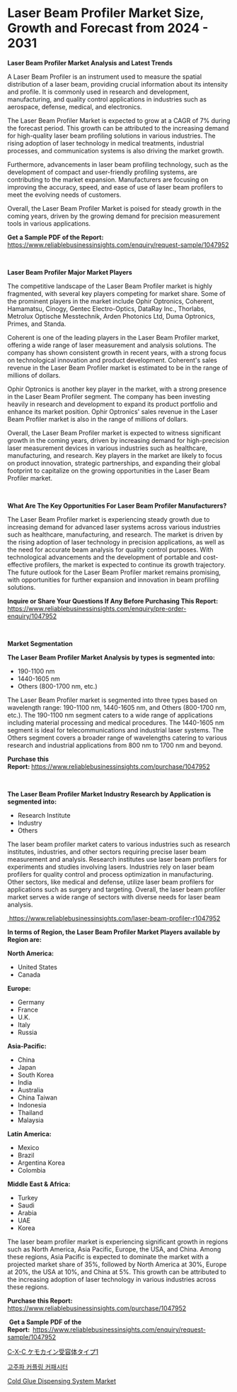 <p><h1>Laser Beam Profiler Market Size, Growth and Forecast from 2024 - 2031</h1></p><p><strong>Laser Beam Profiler Market Analysis and Latest Trends</strong></p>
<p><p>A Laser Beam Profiler is an instrument used to measure the spatial distribution of a laser beam, providing crucial information about its intensity and profile. It is commonly used in research and development, manufacturing, and quality control applications in industries such as aerospace, defense, medical, and electronics.</p><p>The Laser Beam Profiler Market is expected to grow at a CAGR of 7% during the forecast period. This growth can be attributed to the increasing demand for high-quality laser beam profiling solutions in various industries. The rising adoption of laser technology in medical treatments, industrial processes, and communication systems is also driving the market growth.</p><p>Furthermore, advancements in laser beam profiling technology, such as the development of compact and user-friendly profiling systems, are contributing to the market expansion. Manufacturers are focusing on improving the accuracy, speed, and ease of use of laser beam profilers to meet the evolving needs of customers.</p><p>Overall, the Laser Beam Profiler Market is poised for steady growth in the coming years, driven by the growing demand for precision measurement tools in various applications.</p></p>
<p><strong>Get a Sample PDF of the Report:&nbsp;</strong> <a href="https://www.reliablebusinessinsights.com/enquiry/request-sample/1047952">https://www.reliablebusinessinsights.com/enquiry/request-sample/1047952</a></p>
<p>&nbsp;</p>
<p><strong>Laser Beam Profiler Major Market Players</strong></p>
<p><p>The competitive landscape of the Laser Beam Profiler market is highly fragmented, with several key players competing for market share. Some of the prominent players in the market include Ophir Optronics, Coherent, Hamamatsu, Cinogy, Gentec Electro-Optics, DataRay Inc., Thorlabs, Metrolux Optische Messtechnik, Arden Photonics Ltd, Duma Optronics, Primes, and Standa. </p><p>Coherent is one of the leading players in the Laser Beam Profiler market, offering a wide range of laser measurement and analysis solutions. The company has shown consistent growth in recent years, with a strong focus on technological innovation and product development. Coherent's sales revenue in the Laser Beam Profiler market is estimated to be in the range of millions of dollars.</p><p>Ophir Optronics is another key player in the market, with a strong presence in the Laser Beam Profiler segment. The company has been investing heavily in research and development to expand its product portfolio and enhance its market position. Ophir Optronics' sales revenue in the Laser Beam Profiler market is also in the range of millions of dollars.</p><p>Overall, the Laser Beam Profiler market is expected to witness significant growth in the coming years, driven by increasing demand for high-precision laser measurement devices in various industries such as healthcare, manufacturing, and research. Key players in the market are likely to focus on product innovation, strategic partnerships, and expanding their global footprint to capitalize on the growing opportunities in the Laser Beam Profiler market.</p></p>
<p>&nbsp;</p>
<p><strong>What Are The Key Opportunities For Laser Beam Profiler Manufacturers?</strong></p>
<p><p>The Laser Beam Profiler market is experiencing steady growth due to increasing demand for advanced laser systems across various industries such as healthcare, manufacturing, and research. The market is driven by the rising adoption of laser technology in precision applications, as well as the need for accurate beam analysis for quality control purposes. With technological advancements and the development of portable and cost-effective profilers, the market is expected to continue its growth trajectory. The future outlook for the Laser Beam Profiler market remains promising, with opportunities for further expansion and innovation in beam profiling solutions.</p></p>
<p><strong>Inquire or Share Your Questions If Any Before Purchasing This Report:</strong> <a href="https://www.reliablebusinessinsights.com/enquiry/pre-order-enquiry/1047952">https://www.reliablebusinessinsights.com/enquiry/pre-order-enquiry/1047952</a></p>
<p>&nbsp;</p>
<p><strong>Market Segmentation</strong></p>
<p><strong>The Laser Beam Profiler Market Analysis by types is segmented into:</strong></p>
<p><ul><li>190-1100 nm</li><li>1440-1605 nm</li><li>Others (800-1700 nm, etc.)</li></ul></p>
<p><p>The Laser Beam Profiler market is segmented into three types based on wavelength range: 190-1100 nm, 1440-1605 nm, and Others (800-1700 nm, etc.). The 190-1100 nm segment caters to a wide range of applications including material processing and medical procedures. The 1440-1605 nm segment is ideal for telecommunications and industrial laser systems. The Others segment covers a broader range of wavelengths catering to various research and industrial applications from 800 nm to 1700 nm and beyond.</p></p>
<p><strong>Purchase this Report:&nbsp;</strong><a href="https://www.reliablebusinessinsights.com/purchase/1047952">https://www.reliablebusinessinsights.com/purchase/1047952</a></p>
<p>&nbsp;</p>
<p><strong>The Laser Beam Profiler Market Industry Research by Application is segmented into:</strong></p>
<p><ul><li>Research Institute</li><li>Industry</li><li>Others</li></ul></p>
<p><p>The laser beam profiler market caters to various industries such as research institutes, industries, and other sectors requiring precise laser beam measurement and analysis. Research institutes use laser beam profilers for experiments and studies involving lasers. Industries rely on laser beam profilers for quality control and process optimization in manufacturing. Other sectors, like medical and defense, utilize laser beam profilers for applications such as surgery and targeting. Overall, the laser beam profiler market serves a wide range of sectors with diverse needs for laser beam analysis.</p></p>
<p><a href="https://www.reliablebusinessinsights.com/laser-beam-profiler-r1047952">&nbsp;https://www.reliablebusinessinsights.com/laser-beam-profiler-r1047952</a></p>
<p><strong>In terms of Region, the Laser Beam Profiler Market Players available by Region are:</strong></p>
<p>
    <p> <strong> North America: </strong>
        <ul>
            <li>United States</li>
            <li>Canada</li>
        </ul>
        </p> 
    <p> <strong> Europe: </strong>
        <ul>
            <li>Germany</li>
            <li>France</li>
            <li>U.K.</li>
            <li>Italy</li>
            <li>Russia</li>
        </ul>
        </p> 
    <p> <strong> Asia-Pacific: </strong>
        <ul>
            <li>China</li>
            <li>Japan</li>
            <li>South Korea</li>
            <li>India</li>
            <li>Australia</li>
            <li>China Taiwan</li>
            <li>Indonesia</li>
            <li>Thailand</li>
            <li>Malaysia</li>
        </ul>
        </p> 
    <p> <strong> Latin America: </strong>
        <ul>
            <li>Mexico</li>
            <li>Brazil</li>
            <li>Argentina Korea</li>
            <li>Colombia</li>
        </ul>
        </p> 
    <p> <strong> Middle East & Africa: </strong>
        <ul>
            <li>Turkey</li>
            <li>Saudi</li>
            <li>Arabia</li>
            <li>UAE</li>
            <li>Korea</li>
        </ul>
    </p>
    </p>
<p><p>The laser beam profiler market is experiencing significant growth in regions such as North America, Asia Pacific, Europe, the USA, and China. Among these regions, Asia Pacific is expected to dominate the market with a projected market share of 35%, followed by North America at 30%, Europe at 20%, the USA at 10%, and China at 5%. This growth can be attributed to the increasing adoption of laser technology in various industries across these regions.</p></p>
<p><strong>Purchase this Report: </strong><a href="https://www.reliablebusinessinsights.com/purchase/1047952">https://www.reliablebusinessinsights.com/purchase/1047952</a></p>
<p>&nbsp;<strong>Get a Sample PDF of the Report:&nbsp;&nbsp;</strong><a href="https://www.reliablebusinessinsights.com/enquiry/request-sample/1047952">https://www.reliablebusinessinsights.com/enquiry/request-sample/1047952</a></p>
<p><strong></strong></p>
<p><p><a href="https://github.com/marbadji/Market-Research-Report-List-2/blob/main/4528066159380.md">C-X-C ケモカイン受容体タイプ1</a></p><p><a href="https://github.com/JosefaRice/Market-Research-Report-List-1/blob/main/9211966170910.md">고주파 커플링 커패시터</a></p><p><a href="https://github.com/cameroneffertz/Market-Research-Report-List-1/blob/main/cold-glue-dispensing-system-market.md">Cold Glue Dispensing System Market</a></p></p>